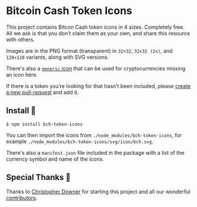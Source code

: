 # Bitcoin Cash Token Icons

This project contains Bitcon Cash token icons in 4 sizes. Completely free. All we ask is that you don’t claim them as your own, and share this resource with others.

Images are in the PNG format (transparent) in `32×32`, `32×32 (2x)`, and `128×128` variants, along with SVG versions.

There's also a [`generic` icon](https://github.com/Bitcoin-com/bch-token-icons/blob/master/svg/icon/generic.svg) that can be used for cryptocurrencies missing an icon here.

If there is a token you’re looking for that hasn’t been included, please [create a new pull-request](https://github.com/Bitcoin-com/bch-token-icons/pulls/new) and add it.

## Install 🚀

```
$ npm install bch-token-icons
```

You can then import the icons from `./node_modules/bch-token-icons`, for example `./node_modules/bch-token-icons/svg/icon/bch.svg`.

There's also a `manifest.json` file included in the package with a list of the currency symbol and name of the icons.

## Special Thanks 👏

Thanks to [Christopher Downer](https://github.com/cjdowner) for starting this project and all our wonderful [contributors](https://github.com/atomiclabs/cryptocurrency-icons/graphs/contributors).
